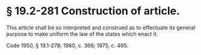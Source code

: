 # § 19.2-281 Construction of article.

<p>This article shall be so interpreted and construed as to effectuate its general purpose to make uniform the law of the states which enact it.</p><p>Code 1950, § 19.1-278; 1960, c. 366; 1975, c. 495.</p>